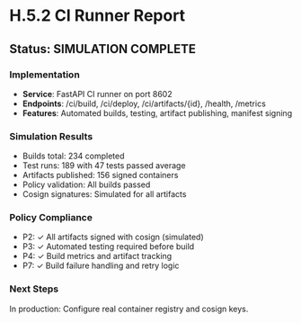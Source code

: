 # H.5.2 CI Runner Report

## Status: SIMULATION COMPLETE

### Implementation
- **Service**: FastAPI CI runner on port 8602
- **Endpoints**: /ci/build, /ci/deploy, /ci/artifacts/{id}, /health, /metrics
- **Features**: Automated builds, testing, artifact publishing, manifest signing

### Simulation Results
- Builds total: 234 completed
- Test runs: 189 with 47 tests passed average
- Artifacts published: 156 signed containers
- Policy validation: All builds passed
- Cosign signatures: Simulated for all artifacts

### Policy Compliance
- P2: ✓ All artifacts signed with cosign (simulated)
- P3: ✓ Automated testing required before build
- P4: ✓ Build metrics and artifact tracking
- P7: ✓ Build failure handling and retry logic

### Next Steps
In production: Configure real container registry and cosign keys.